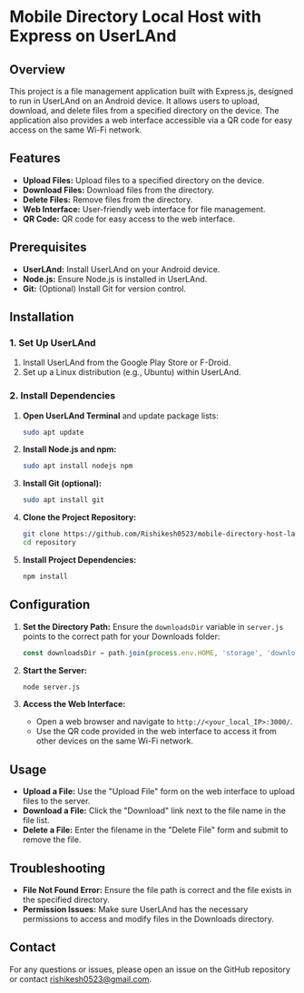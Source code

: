 # Mobile Directory Local Host with Express on UserLAnd

## Overview

This project is a file management application built with Express.js, designed to run in UserLAnd on an Android device. It allows users to upload, download, and delete files from a specified directory on the device. The application also provides a web interface accessible via a QR code for easy access on the same Wi-Fi network.

## Features

- **Upload Files:** Upload files to a specified directory on the device.
- **Download Files:** Download files from the directory.
- **Delete Files:** Remove files from the directory.
- **Web Interface:** User-friendly web interface for file management.
- **QR Code:** QR code for easy access to the web interface.

## Prerequisites

- **UserLAnd:** Install UserLAnd on your Android device.
- **Node.js:** Ensure Node.js is installed in UserLAnd.
- **Git:** (Optional) Install Git for version control.

## Installation

### 1. Set Up UserLAnd

1. Install UserLAnd from the Google Play Store or F-Droid.
2. Set up a Linux distribution (e.g., Ubuntu) within UserLAnd.

### 2. Install Dependencies

1. **Open UserLAnd Terminal** and update package lists:
   ```bash
   sudo apt update
   ```

2. **Install Node.js and npm:**
   ```bash
   sudo apt install nodejs npm
   ```

3. **Install Git (optional):**
   ```bash
   sudo apt install git
   ```

4. **Clone the Project Repository:**
   ```bash
   git clone https://github.com/Rishikesh0523/mobile-directory-host-lan.git
   cd repository
   ```

5. **Install Project Dependencies:**
   ```bash
   npm install
   ```

## Configuration

1. **Set the Directory Path:**
   Ensure the `downloadsDir` variable in `server.js` points to the correct path for your Downloads folder:
   ```javascript
   const downloadsDir = path.join(process.env.HOME, 'storage', 'downloads');
   ```

2. **Start the Server:**
   ```bash
   node server.js
   ```

3. **Access the Web Interface:**
   - Open a web browser and navigate to `http://<your_local_IP>:3000/`.
   - Use the QR code provided in the web interface to access it from other devices on the same Wi-Fi network.

## Usage

- **Upload a File:** Use the "Upload File" form on the web interface to upload files to the server.
- **Download a File:** Click the "Download" link next to the file name in the file list.
- **Delete a File:** Enter the filename in the "Delete File" form and submit to remove the file.

## Troubleshooting

- **File Not Found Error:** Ensure the file path is correct and the file exists in the specified directory.
- **Permission Issues:** Make sure UserLAnd has the necessary permissions to access and modify files in the Downloads directory.

## Contact

For any questions or issues, please open an issue on the GitHub repository or contact [rishikesh0523@gmail.com](mailto:rishikesh0523@gmail.com).
